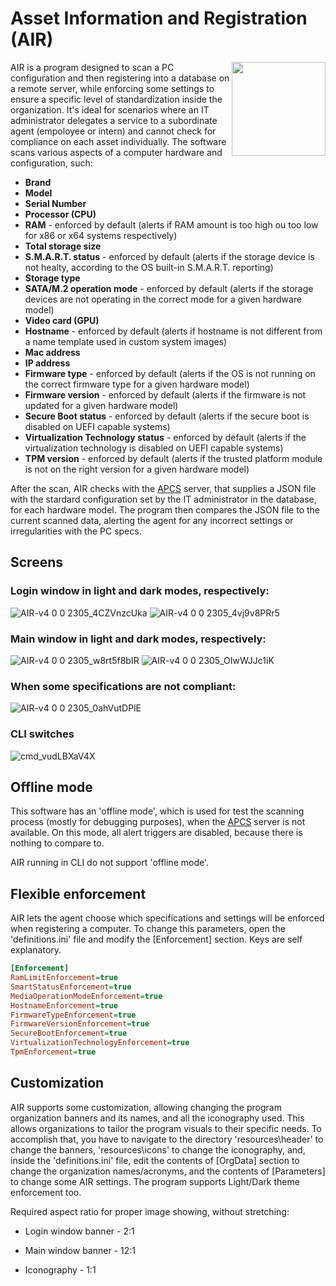 # Asset Information and Registration (AIR)

<img align="right" width="150" height="150" src=https://github.com/Kevin64/asset-information-and-registration/assets/1903028/bb30c6cc-a0f0-4732-bae9-d1208fd77394)/>

AIR is a program designed to scan a PC configuration and then registering into a database on a remote server, while enforcing some settings to ensure a specific level of standardization inside the organization. It's ideal for scenarios where an IT administrator delegates a service to a subordinate agent (empoloyee or intern) and cannot check for compliance on each asset individually.
The software scans various aspects of a computer hardware and configuration, such:
- **Brand**
- **Model**
- **Serial Number**
- **Processor (CPU)**
- **RAM** - enforced by default (alerts if RAM amount is too high ou too low for x86 or x64 systems respectively)
- **Total storage size**
- **S.M.A.R.T. status** - enforced by default (alerts if the storage device is not healty, according to the OS built-in S.M.A.R.T. reporting)
- **Storage type**
- **SATA/M.2 operation mode** - enforced by default (alerts if the storage devices are not operating in the correct mode for a given hardware model)
- **Video card (GPU)**
- **Hostname** - enforced by default (alerts if hostname is not different from a name template used in custom system images)
- **Mac address**
- **IP address**
- **Firmware type** - enforced by default (alerts if the OS is not running on the correct firmware type for a given hardware model)
- **Firmware version** - enforced by default (alerts if the firmware is not updated for a given hardware model)
- **Secure Boot status** - enforced by default (alerts if the secure boot is disabled on UEFI capable systems)
- **Virtualization Technology status** - enforced by default (alerts if the virtualization technology is disabled on UEFI capable systems)
- **TPM version** - enforced by default (alerts if the trusted platform module is not on the right version for a given hardware model)

After the scan, AIR checks with the <a href=https://github.com/Kevin64/asset-and-personnel-control-system>APCS</a> server, that supplies a JSON file with the stardard configuration set by the IT administrator in the database, for each hardware model. The program then compares the JSON file to the current scanned data, alerting the agent for any incorrect settings or irregularities with the PC specs.

## Screens

### Login window in light and dark modes, respectively:

![AIR-v4 0 0 2305_4CZVnzcUka](https://github.com/Kevin64/asset-information-and-registration/assets/1903028/edf72a6e-d0b9-4cb1-9e0d-637163a6b5d7)
![AIR-v4 0 0 2305_4vj9v8PRr5](https://github.com/Kevin64/asset-information-and-registration/assets/1903028/e35ab7ee-c449-4055-8ab6-1785016a9402)

### Main window in light and dark modes, respectively:

![AIR-v4 0 0 2305_w8rt5f8bIR](https://github.com/Kevin64/asset-information-and-registration/assets/1903028/fc5dbf4c-af28-4771-a25c-1c64a627e173)
![AIR-v4 0 0 2305_OIwWJJc1iK](https://github.com/Kevin64/asset-information-and-registration/assets/1903028/0a338266-4248-42b2-a2ef-5c6ffadeafcb)

### When some specifications are not compliant:

![AIR-v4 0 0 2305_0ahVutDPlE](https://github.com/Kevin64/asset-information-and-registration/assets/1903028/ed0a8127-eb83-41d7-8478-617ab063bc16)


### CLI switches

![cmd_vudLBXaV4X](https://github.com/Kevin64/asset-information-and-registration/assets/1903028/1cd649a8-fefd-4c9a-a893-65b5186dcf12)

## Offline mode

This software has an 'offline mode', which is used for test the scanning process (mostly for debugging purposes), when the <a href=https://github.com/Kevin64/asset-and-personnel-control-system>APCS</a> server is not available. On this mode, all alert triggers are disabled, because there is nothing to compare to.

AIR running in CLI do not support 'offline mode'.

## Flexible enforcement

AIR lets the agent choose which specifications and settings will be enforced when registering a computer. To change this parameters, open the 'definitions.ini' file and modify the [Enforcement] section. Keys are self explanatory.

```ini
[Enforcement]
RamLimitEnforcement=true
SmartStatusEnforcement=true
MediaOperationModeEnforcement=true
HostnameEnforcement=true
FirmwareTypeEnforcement=true
FirmwareVersionEnforcement=true
SecureBootEnforcement=true
VirtualizationTechnologyEnforcement=true
TpmEnforcement=true
```
## Customization

AIR supports some customization, allowing changing the program organization banners and its names, and all the iconography used. This allows organizations to tailor the program visuals to their specific needs. To accomplish that, you have to navigate to the directory 'resources\header\' to change the banners, 'resources\icons\' to change the iconography, and, inside the 'definitions.ini' file, edit the contents of [OrgData] section to change the organization names/acronyms, and the contents of [Parameters] to change some AIR settings. The program supports Light/Dark theme enforcement too.

Required aspect ratio for proper image showing, without stretching:

- Login window banner - 2:1

- Main window banner - 12:1

- Iconography - 1:1
